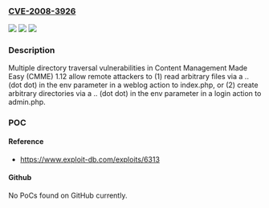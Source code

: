 ### [CVE-2008-3926](https://cve.mitre.org/cgi-bin/cvename.cgi?name=CVE-2008-3926)
![](https://img.shields.io/static/v1?label=Product&message=n%2Fa&color=blue)
![](https://img.shields.io/static/v1?label=Version&message=n%2Fa&color=blue)
![](https://img.shields.io/static/v1?label=Vulnerability&message=n%2Fa&color=brighgreen)

### Description

Multiple directory traversal vulnerabilities in Content Management Made Easy (CMME) 1.12 allow remote attackers to (1) read arbitrary files via a .. (dot dot) in the env parameter in a weblog action to index.php, or (2) create arbitrary directories via a .. (dot dot) in the env parameter in a login action to admin.php.

### POC

#### Reference
- https://www.exploit-db.com/exploits/6313

#### Github
No PoCs found on GitHub currently.

